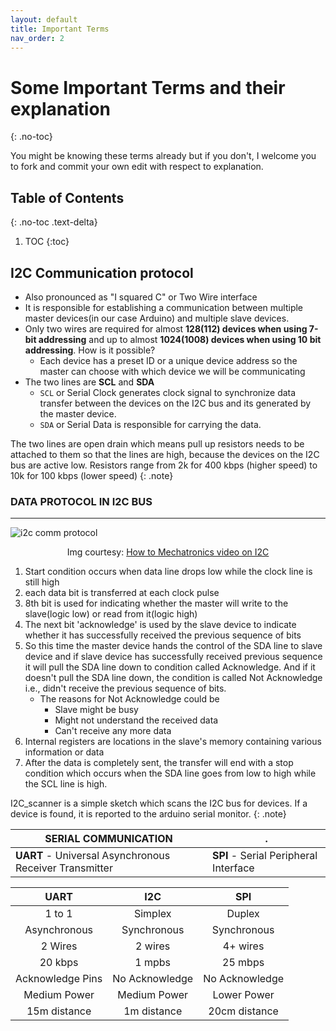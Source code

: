 ```yaml
---
layout: default
title: Important Terms
nav_order: 2
---
```


# Some Important Terms and their explanation
{: .no-toc}

You might be knowing these terms already but if you don't, I welcome you to fork and commit your own edit with respect to explanation.

## Table of Contents
{: .no-toc .text-delta}

1. TOC
{:toc}

## I2C Communication protocol

- Also pronounced as "I squared C" or Two Wire interface
- It is responsible for establishing a communication between multiple master devices(in our case Arduino) and multiple slave devices. 
- Only two wires are required for almost **128(112) devices when using 7-bit addressing** and up to almost **1024(1008) devices when using 10 bit addressing**. How is it possible?
    - Each device has a preset ID or a unique device address so the master can choose with which device we will be communicating
- The two lines are **SCL** and **SDA**
    - `SCL` or Serial Clock generates clock signal to synchronize data transfer between the devices on the I2C bus and its generated by the master device.
    - `SDA` or Serial Data is responsible for carrying the data.

The two lines are open drain which means pull up resistors needs to be attached to them so that the lines are high, because the devices on the I2C bus are active low. Resistors range from 2k for 400 kbps (higher speed) to 10k for 100 kbps (lower speed)
{: .note}

### DATA PROTOCOL IN I2C BUS
---

![i2c comm protocol](https://i.imgur.com/wXPx4h9.png)

<!-- ![i2c comm protocol](/asset/img/i2c.png) -->

<div align=center>
<p>Img courtesy: <a href="https://www.youtube.com/watch?v=6IAkYpmA1DQ">How to Mechatronics video on I2C</a></p>
</div>

1. Start condition occurs when data line drops low while the clock line is still high
2. each data bit is transferred at each clock pulse
3. 8th bit is used for indicating whether the master will write to the slave(logic low) or read from it(logic high)
4. The next bit 'acknowledge' is used by the slave device to indicate whether it has successfully received the previous sequence of bits
5. So this time the master device hands the control of the SDA line to slave device and if slave device has successfully received previous sequence it will pull the SDA line down to condition called Acknowledge. And if it doesn't pull the SDA line down, the condition is called Not Acknowledge i.e., didn't receive the previous sequence of bits.
    - The reasons for Not Acknowledge could be
        - Slave might be busy
        - Might not understand the received data
        - Can't receive any more data
6. Internal registers are locations in the slave's memory containing various information or data
7. After the data is completely sent, the transfer will end with a stop condition which occurs when the SDA line goes from low to high while the SCL line is high.

I2C_scanner is a simple sketch which scans the I2C bus for devices. If a device is found, it is reported to the arduino serial monitor.
{: .note}

| SERIAL COMMUNICATION | . |
| --- | --- |
| **UART** - Universal Asynchronous Receiver Transmitter | **SPI** - Serial Peripheral Interface |


| **UART** | **I2C** | **SPI** |
| :---: | :---: | :---: |
| 1 to 1 | Simplex | Duplex |
| Asynchronous | Synchronous | Synchronous |
| 2 Wires | 2 wires | 4+ wires |
| 20 kbps | 1 mpbs | 25 mbps |
| Acknowledge Pins | No Acknowledge | No Acknowledge |
| Medium Power | Medium Power | Lower Power |
| 15m distance | 1m distance | 20cm distance |